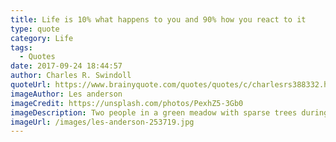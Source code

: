 ```yaml
---
title: Life is 10% what happens to you and 90% how you react to it
type: quote
category: Life
tags:
  - Quotes
date: 2017-09-24 18:44:57
author: Charles R. Swindoll
quoteUrl: https://www.brainyquote.com/quotes/quotes/c/charlesrs388332.html
imageAuthor: Les anderson
imageCredit: https://unsplash.com/photos/PexhZ5-3Gb0
imageDescription: Two people in a green meadow with sparse trees during sunset
imageUrl: /images/les-anderson-253719.jpg
---
```

